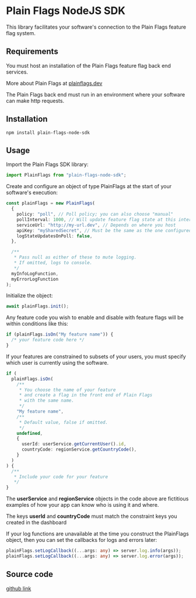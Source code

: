# Plain Flags NodeJS SDK

This library facilitates your software's connection to the Plain Flags feature flag system.

## Requirements

You must host an installation of the Plain Flags feature flag back end services.

More about Plain Flags at [plainflags.dev](https://plainflags.dev)

The Plain Flags back end must run in an environment where your software can make http requests.

## Installation

```
npm install plain-flags-node-sdk
```

## Usage

Import the Plain Flags SDK library:

```typescript
import PlainFlags from "plain-flags-node-sdk";
```

Create and configure an object of type PlainFlags at the start of your software's execution:

```typescript
const plainFlags = new PlainFlags(
  {
    policy: "poll", // Poll policy; you can also choose "manual"
    pollInterval: 1000, // Will update feature flag state at this interval
    serviceUrl: "http://my-url.dev", // Depends on where you host
    apiKey: "mySharedSecret", // Must be the same as the one configured on the back end
    logStateUpdatesOnPoll: false,
  },

  /**
   * Pass null as either of these to mute logging.
   * If omitted, logs to console.
   */
  myInfoLogFunction,
  myErrorLogFunction
);
```

Initialize the object:

```typescript
await plainFlags.init();
```

Any feature code you wish to enable and disable with feature flags will be within conditions like this:

```typescript
if (plainFlags.isOn("My feature name")) {
  /* your feature code here */
}
```

If your features are constrained to subsets of your users, you must specify which user is currently using the software.

```typescript
if (
  plainFlags.isOn(
    /**
     * You choose the name of your feature
     * and create a flag in the front end of Plain Flags
     * with the same name.
     */
    "My feature name",
    /**
     * Default value, false if omitted.
     */
    undefined,
    {
      userId: userService.getCurrentUser().id,
      countryCode: regionService.getCountryCode(),
    }
  )
) {
  /**
   * Include your code for your feature
   */
}
```

The **userService** and **regionService** objects in the code above are fictitious examples of how your app can know who is using it and where.

The keys **userId** and **countryCode** must match the constraint keys you created in the dashboard

If your log functions are unavailable at the time you construct the PlainFlags object, then you can set the callbacks for logs and errors later:

```typescript
plainFlags.setLogCallback((...args: any) => server.log.info(args));
plainFlags.setLogCallback((...args: any) => server.log.error(args));
```

## Source code

[github link](https://github.com/andreileonte1981/plain-flags/tree/main/sdk/node)
